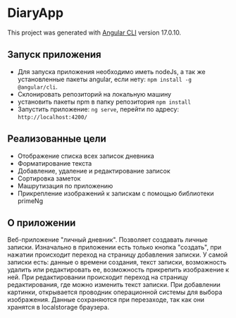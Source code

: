 # DiaryApp

This project was generated with [Angular CLI](https://github.com/angular/angular-cli) version 17.0.10.

## Запуск приложения

+ Для запуска приложения необходимо иметь nodeJs, а так же установленные пакеты angular, если нету: `npm install -g @angular/cli`.
+ Склонировать репозиторий на локальную машину
+ установить пакеты npm в папку репозитория `npm install`
+ Запустить приложение: `ng serve`, перейти по адресу: `http://localhost:4200/`

## Реализованные цели

+ Отображение списка всех записок дневника
+ Форматирование текста
+ Добавление, удаление и редактирование записок
+ Сортировка заметок
+ Машрутизация по приложению
+ Прикрепление изображений к запискам с помощью библиотеки primeNg

## О приложении

Веб-приложение "личный дневник". Позволяет создавать личные записки. Изначально в приложении есть только кнопка "создать", при нажатии происходит
переход на страницу добавления записки. У самой записки есть: данные о времени создания, текст записки, возможность удалить или редактировать ее,
возможность прикрепить изображение к ней. При редактировании происходит переход на страницу редактирования, где можно изменить текст записки. При
добавлении картинки, открывается проводник операционной системы для выбора изображения. Данные сохраняются при перезаходе, так как они хранятся
в localstorage браузера.
